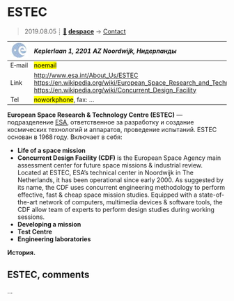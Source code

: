 # ESTEC
> 2019.08.05 ┊ **[🚀](../index/index.md) [despace](index.md)** → [Contact](contact.md)

|[![](f/contact/e/esa_logo1_thumb.jpg)](f/contact/e/esa_logo1.png)|*Keplerlaan 1, 2201 AZ Noordwijk, Нидерланды*|
|:--|:--|
|E‑mail| <mark>noemail</mark> |
|Link| <http://www.esa.int/About_Us/ESTEC><br> <https://en.wikipedia.org/wiki/European_Space_Research_and_Technology_Centre><br> <https://en.wikipedia.org/wiki/Concurrent_Design_Facility> |
|Tel| <mark>noworkphone</mark>, fax: … |

**European Space Research & Technology Centre (ESTEC)** — подразделение [ESA](esa.md), ответственное за разработку и создание космических технологий и аппаратов, проведение испытаний. ESTEC основан в 1968 году. Включает в себя:

   - **Life of a space mission**
   - **Concurrent Design Facility (CDF)** is the European Space Agency main assessment center for future space missions & industrial review. Located at ESTEC, ESA’s technical center in Noordwijk in The Netherlands, it has been operational since early 2000. As suggested by its name, the CDF uses concurrent engineering methodology to perform effective, fast & cheap space mission studies. Equipped with a state-of-the-art network of computers, multimedia devices & software tools, the CDF allow team of experts to perform design studies during working sessions.
   - **Developing a mission**
   - **Test Centre**
   - **Engineering laboratories**

**История.**




<p style="page-break-after:always"> </p>

## ESTEC, comments

…
